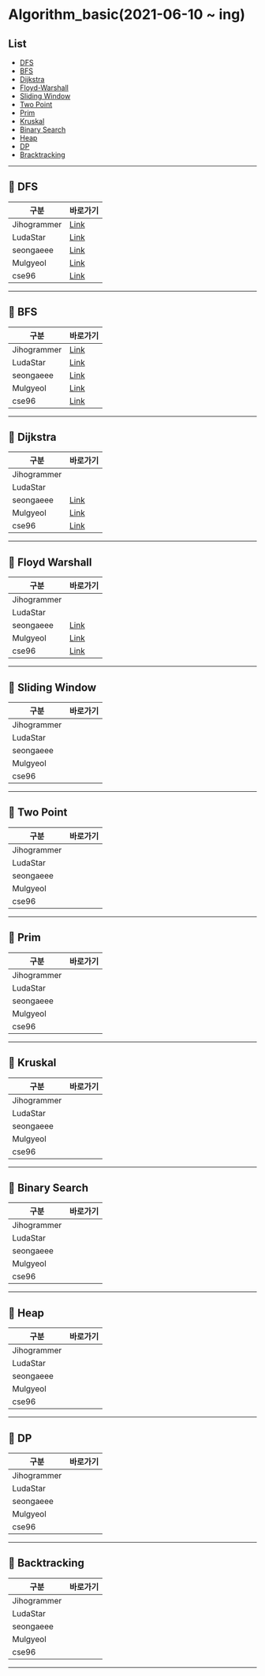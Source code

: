 # Algorithm_basic(2021-06-10 ~ ing)

## List

- [DFS](#pushpin-dfs)
- [BFS](#pushpin-bfs)
- [Dijkstra](#pushpin-dijkstra)
- [Floyd-Warshall](#pushpin-floyd-warshall)
- [Sliding Window](#pushpin-sliding-window)
- [Two Point](#pushpin-tow-point)
- [Prim](#pushpin-prim)
- [Kruskal](#pushpin-kruskal)
- [Binary Search](#pushpin-binary-search)
- [Heap](#pushpin-heap)
- [DP](#pushpin-dp)
- [Bracktracking](#pushpin-backtracking)

---

## :pushpin: DFS

| 구분        | 바로가기                                                                                                                      |
| ----------- | ----------------------------------------------------------------------------------------------------------------------------- |
| Jihogrammer | [Link](https://blog.naver.com/jihogrammer/222396465961)                                                                       |
| LudaStar    | [Link](https://ludastar.tistory.com/51)                                                                                       |
| seongaeee   | [Link](https://github.com/SSAFY-5th-GwanJu-4C-Algorithms/Algorithm_basic/blob/main/seongaeee/DFS/DFS%20%EC%A0%95%EB%A6%AC.md) |
| Mulgyeol    | [Link](https://mulgyeol.github.io/TIL/algorithms/DFS.html)                                                                    |
| cse96       | [Link](cse96/DFS/DFS정리.md)                                                                                                  |

---

## :pushpin: BFS

| 구분        | 바로가기                                                                                                                      |
| ----------- | ----------------------------------------------------------------------------------------------------------------------------- |
| Jihogrammer | [Link](https://blog.naver.com/jihogrammer/222400554338)                                                                       |
| LudaStar    | [Link](https://ludastar.tistory.com/51)                                                                                       |
| seongaeee   | [Link](https://github.com/SSAFY-5th-GwanJu-4C-Algorithms/Algorithm_basic/blob/main/seongaeee/BFS/BFS%20%EC%A0%95%EB%A6%AC.md) |
| Mulgyeol    | [Link](https://mulgyeol.github.io/TIL/algorithms/BFS.html)                                                                    |
| cse96       | [Link](cse96/BFS)                                                                                                             |

---

## :pushpin: Dijkstra

| 구분        | 바로가기                                                                                                                                                    |
| ----------- | ----------------------------------------------------------------------------------------------------------------------------------------------------------- |
| Jihogrammer |                                                                                                                                                             |
| LudaStar    |                                                                                                                                                             |
| seongaeee   | [Link](https://github.com/SSAFY-5th-GwanJu-4C-Algorithms/Algorithm_basic/blob/main/seongaeee/Dijkstra/Dijkstra%20%EC%A0%95%EB%A6%AC.md)                     |
| Mulgyeol    | [Link](https://mulgyeol.github.io/TIL/algorithms/Dijkstra.html#%E1%84%8E%E1%85%AC%E1%84%83%E1%85%A1%E1%86%AB-%E1%84%80%E1%85%A7%E1%86%BC%E1%84%85%E1%85%A9) |
| cse96       | [Link](cse96/Dijkstra/Dijkstra정리.md)                                                                                                                      |

---

## :pushpin: Floyd Warshall

| 구분        | 바로가기                                                                                                                                            |
| ----------- | --------------------------------------------------------------------------------------------------------------------------------------------------- |
| Jihogrammer |                                                                                                                                                     |
| LudaStar    |                                                                                                                                                     |
| seongaeee   | [Link](https://github.com/SSAFY-5th-GwanJu-4C-Algorithms/Algorithm_basic/blob/main/seongaeee/Floyd-Warshall/Floyd-Warshall%20%EC%A0%95%EB%A6%AC.md) |
| Mulgyeol    | [Link](https://mulgyeol.github.io/TIL/algorithms/Floyd_Warshall.html)                                                                               |
| cse96       | [Link](https://cse96.github.io/algorithm-Floyd-Warshall/)                                                                                           |

---

## :pushpin: Sliding Window

| 구분        | 바로가기 |
| ----------- | -------- |
| Jihogrammer |          |
| LudaStar    |          |
| seongaeee   |          |
| Mulgyeol    |          |
| cse96       |          |

---

## :pushpin: Two Point

| 구분        | 바로가기 |
| ----------- | -------- |
| Jihogrammer |          |
| LudaStar    |          |
| seongaeee   |          |
| Mulgyeol    |          |
| cse96       |          |

---

## :pushpin: Prim

| 구분        | 바로가기 |
| ----------- | -------- |
| Jihogrammer |          |
| LudaStar    |          |
| seongaeee   |          |
| Mulgyeol    |          |
| cse96       |          |

---

## :pushpin: Kruskal

| 구분        | 바로가기 |
| ----------- | -------- |
| Jihogrammer |          |
| LudaStar    |          |
| seongaeee   |          |
| Mulgyeol    |          |
| cse96       |          |

---

## :pushpin: Binary Search

| 구분        | 바로가기 |
| ----------- | -------- |
| Jihogrammer |          |
| LudaStar    |          |
| seongaeee   |          |
| Mulgyeol    |          |
| cse96       |          |

---

## :pushpin: Heap

| 구분        | 바로가기 |
| ----------- | -------- |
| Jihogrammer |          |
| LudaStar    |          |
| seongaeee   |          |
| Mulgyeol    |          |
| cse96       |          |

---

## :pushpin: DP

| 구분        | 바로가기 |
| ----------- | -------- |
| Jihogrammer |          |
| LudaStar    |          |
| seongaeee   |          |
| Mulgyeol    |          |
| cse96       |          |

---

## :pushpin: Backtracking

| 구분        | 바로가기 |
| ----------- | -------- |
| Jihogrammer |          |
| LudaStar    |          |
| seongaeee   |          |
| Mulgyeol    |          |
| cse96       |          |

---
